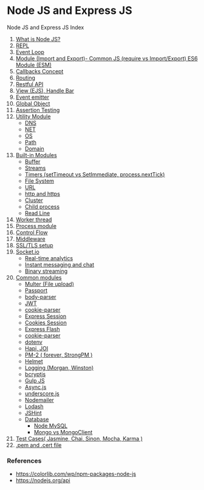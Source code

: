 # Node JS and Express JS
Node JS and Express JS Index

<ol>
  <li><a href="javascript:;" title="What is Node JS?">What is Node JS?</a></li>
  <li><a href="javascript:;" title="REPL">REPL</a></li>
  <li><a href="javascript:;" title="Event Loop">Event Loop</a></li>
  <li><a href="javascript:;" title="Module (Import and Export)- Common JS (require vs Import/Export) ES6 Module (ESM)">Module (Import and Export)- Common JS (require vs Import/Export) ES6 Module (ESM)</a></li>
  <li><a href="javascript:;" title="Callbacks Concept">Callbacks Concept</a></li>
  <li><a href="https://github.com/suryansh54/nodejs-routing" title="Routing">Routing</a></li>
  <li><a href="javascript:;" title="Restful API">Restful API</a></li>
  <li><a href="https://github.com/suryansh54/template-engine" title="View (EJS), Handle Bar">View (EJS), Handle Bar</a></li>
  <li><a href="https://github.com/suryansh54/node.js-event-emitter" title="Event emitter">Event emitter</a></li>
  <li><a href="https://github.com/suryansh54/nodejs-global-object" title="Global Object">Global Object</a></li>
  <li><a href="https://github.com/suryansh54/nodejs-assert-module" title="Assertion Testing">Assertion Testing</a></li>
  <li><a href="javascript:;" title="Utility Module">Utility Module</a>
    <ul>
      <li><a href="https://github.com/suryansh54/nodejs-dns-module" title="DNS">DNS</a></li>
      <li><a href="javascript:;" title="NET">NET</a></li>
      <li><a href="javascript:;" title="OS">OS</a></li>
      <li><a href="javascript:;" title="Path">Path</a></li>
      <li><a href="javascript:;" title="Path">Domain</a></li>
    </ul>
  </li>
  <li><a href="javascript:;" title="Built-in Modules">Built-in Modules</a>
    <ul>
      <li><a href="https://github.com/suryansh54/nodejs-stream-and-buffer/blob/master/README.md#buffer" title="Buffer">Buffer</a></li>
      <li><a href="https://github.com/suryansh54/nodejs-stream-and-buffer/blob/master/README.md#stream" title="Streams">Streams</a></li>
      <li><a href="https://github.com/suryansh54/nodejs-timers" title="Timers (setTimeout vs SetImmediate, process.nextTick)">Timers (setTimeout vs SetImmediate, process.nextTick)</a></li>
      <li><a href="https://github.com/suryansh54/nodejs-file-system" title="File System">File System</a></li>
      <li><a href="javascript:;" title="URL">URL</a></li>
      <li><a href="javascript:;" title="http">http and https</a></li>
      <li><a href="javascript:;" title="Cluster">Cluster</a></li>
      <li><a href="https://github.com/suryansh54/nodejs-child-process" title="Child process">Child process</a></li>
      <li><a href="javascript:;" title="Read Line">Read Line</a></li>
    </ul>
  </li>
  <li><a href="javascript:;" title="Worker thread">Worker thread</a></li>
  <li><a href="javascript:;" title="Process module">Process module</a></li>
  <li><a href="javascript:;" title="Control Flow">Control Flow</a></li>
  <li><a href="javascript:;" title="Middleware">Middleware</a></li>
  <li><a href="javascript:;" title="SSL/TLS setup">SSL/TLS setup</a></li>
  <li><a href="javascript:;" title="Socket.io">Socket.io</a>
    <ul>
        <li><a href="javascript:;" title="Real-time analytics">Real-time analytics</a></li>
        <li><a href="javascript:;" title="Instant messaging and chat">Instant messaging and chat</a></li>
      <li><a href="javascript:;" title="Binary streaming">Binary streaming</a></li>
    </ul>
  </li>
  <li><a href="javascript:;" title="Common modules">Common modules</a>
    <ul>
      <li><a href="https://github.com/suryansh54/multer-file-upload" title="Multer (File upload)">Multer (File upload)</a></li>
      <li><a href="javascript:;" title="Passport">Passport</a></li>
      <li><a href="javascript:;" title="body-parser">body-parser</a></li>
      <li><a href="javascript:;" title="JWT">JWT</a></li>
      <li><a href="javascript:;" title="cookie-parser">cookie-parser</a></li>
      <li><a href="javascript:;" title="Express Session">Express Session</a></li>
      <li><a href="javascript:;" title="Cookies Session">Cookies Session</a></li>
      <li><a href="javascript:;" title="Express Flash">Express Flash</a></li>
      <li><a href="javascript:;" title="cookie-parser">cookie-parser</a></li>
      <li><a href="javascript:;" title="dotenv">dotenv</a></li>
      <li><a href="javascript:;" title="Hapi, JOI">Hapi, JOI</a></li>
      <li><a href="javascript:;" title="PM-2 ( forever, StrongPM )">PM-2 ( forever, StrongPM )</a></li>
      <li><a href="javascript:;" title="Helmet">Helmet</a></li>
      <li><a href="javascript:;" title="Logging (Morgan, Winston)">Logging (Morgan, Winston)</a></li>
      <li><a href="javascript:;" title="bcryptjs">bcryptjs</a></li>
      <li><a href="javascript:;" title="Gulp JS">Gulp JS</a></li>
      <li><a href="javascript:;" title="Async.js">Async.js</a></li>
      <li><a href="javascript:;" title="underscore.js">underscore.js</a></li>
      <li><a href="javascript:;" title="Nodemailer">Nodemailer</a></li>
      <li><a href="javascript:;" title="Lodash">Lodash</a></li>
      <li><a href="javascript:;" title="JSHint">JSHint</a></li>
      <li><a href="javascript:;" title="Database">Database</a>
        <ul>
          <li><a href="javascript:;" title="Node MySQL">Node MySQL</a></li>
          <li><a href="javascript:;" title="Mongo vs MongoClient">Mongo vs MongoClient</a></li>
        </ul>
      </li>
    </ul>
  </li>
  <li><a href="javascript:;" title="Test Cases( Jasmine, Chai, Sinon, Mocha, Karma )">Test Cases( Jasmine, Chai, Sinon, Mocha, Karma )</a></li>
  <li><a href="javascript:;" title=".pem and .cert file">.pem and .cert file</a></li>
</ol>

### References
- https://colorlib.com/wp/npm-packages-node-js
- https://nodejs.org/api
